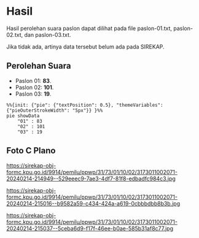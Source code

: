 # Hasil

Hasil perolehan suara paslon dapat dilihat pada file paslon-01.txt, paslon-02.txt, dan paslon-03.txt.

Jika tidak ada, artinya data tersebut belum ada pada SIREKAP.

## Perolehan Suara

 * Paslon 01: **83**.
 * Paslon 02: **101**.
 * Paslon 03: **19**.

```mermaid
%%{init: {"pie": {"textPosition": 0.5}, "themeVariables": {"pieOuterStrokeWidth": "5px"}} }%%
pie showData
    "01" : 83
    "02" : 101
    "03" : 19
```
## Foto C Plano

https://sirekap-obj-formc.kpu.go.id/9914/pemilu/ppwp/31/73/01/10/02/3173011002071-20240214-214949--529eeec9-7ae3-4df7-81f8-edbadfc984c3.jpg

https://sirekap-obj-formc.kpu.go.id/9914/pemilu/ppwp/31/73/01/10/02/3173011002071-20240214-215016--b9582a59-c434-424a-a619-0cbbbdbb8b3b.jpg

https://sirekap-obj-formc.kpu.go.id/9914/pemilu/ppwp/31/73/01/10/02/3173011002071-20240214-215037--5ceba6d9-f17f-46ee-b0ae-585b31af8c77.jpg
